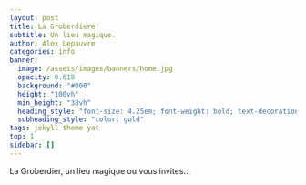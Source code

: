 ```yaml
---
layout: post
title: La Groberdiere!
subtitle: Un lieu magique.
author: Alex Lepauvre
categories: info
banner:
  image: /assets/images/banners/home.jpg
  opacity: 0.618
  background: "#000"
  height: "100vh"
  min_height: "38vh"
  heading_style: "font-size: 4.25em; font-weight: bold; text-decoration: underline"
  subheading_style: "color: gold"
tags: jekyll theme yat
top: 1
sidebar: []
---
```


La Groberdier, un lieu magique ou vous invites...
